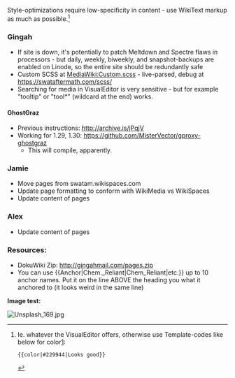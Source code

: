 Style-optimizations require low-specificity in content - use WikiText
markup as much as possible.[^1]

### Gingah

-   If site is down, it's potentially to patch Meltdown and Spectre
    flaws in processors - but daily, weekly, biweekly, and
    snapshot-backups are enabled on Linode, so the entire site should be
    redundantly safe
-   Custom SCSS at
    [MediaWiki:Custom.scss](MediaWiki:Custom.scss "wikilink") -
    live-parsed, debug at <https://swataftermath.com/scss/>
-   Searching for media in VisualEditor is very sensitive - but for
    example "tooltip" or "tool\*" (wildcard at the end) works.

#### GhostGraz

-   Previous instructions: <http://archive.is/jPqjV>
-   Working for 1.29, 1.30:
    <https://github.com/MisterVector/gproxy-ghostgraz>
    -   This will compile, apparently.

### Jamie

-   Move pages from swatam.wikispaces.com
-   Update page formatting to conform with WikiMedia vs WikiSpaces
-   Update content of pages

### Alex

-   Update content of pages

### Resources:

-   DokuWiki Zip: <http://gingahmail.com/pages.zip>
-   You can use {{Anchor\|Chem._Reliant\|Chem_Reliant\|etc.}} up to 10
    anchor names. Put it on the line ABOVE the heading you what it
    anchored to (it looks weird in the same line)

**Image test:**

![](Unsplash_169.jpg "Unsplash_169.jpg")

<references />

[^1]: Ie. whatever the VisualEditor offers, otherwise use Template-codes
    like below for
    color[1](https://www.mediawiki.org/wiki/Template:Color):

        {{color|#229944|Looks good}}